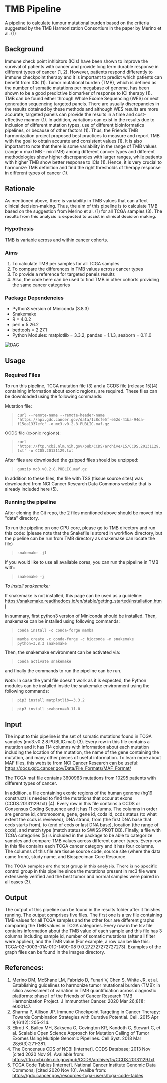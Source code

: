 # TMB Pipeline
A pipeline to calculate tumour mutational burden based on the criteria suggested by the TMB Harmonization Consortium in the paper by Merino et al. (1)

## Background

Immune check point inhibitors (ICIs) have been shown to improve the survival of patients with cancer and provide long term durable response in different types of cancer (1, 2). However, patients respond differently to immune checkpoint therapy and it is important to predict which patients can benefit from ICIs (1). Tumor mutational burden (TMB), which is defined as the number of somatic mutations per megabase of genome, has been shown to be a good predictive biomarker of response to ICI therapy (1). TMB can be found either through Whole Exome Sequencing (WES) or next generation sequencing targeted panels. There are usually discrepancies in the results obtained by these methods and although WES results are more accurate, targeted panels can provide the results in a time and cost-effective manner (1). In addition, variations can exist in the results due to inclusion of different mutation types, use of different bioinformatics pipelines, or because of other factors (1). Thus, the Friends TMB harmonization project proposed best practices to measure and report TMB with the goal to obtain accurate and consistent values (1). It is also important to note that there is some variability in the range of TMB values (range = maxTMB - minTMB) among different cancer types and different methodologies show higher discrepancies with larger ranges, while patients with higher TMB show better response to ICIs (1). Hence, it is very crucial to harmonize TMB definition and find the right thresholds of therapy response in different types of cancer (1).
  
## Rationale

As mentioned above, there is variability in TMB values that can affect clinical decision-making. Thus, the aim of this pipeline is to calculate TMB based on the suggestion from Merino et al. (1) for all TCGA samples (3). The results from this analysis is expected to assist in clinical decision making.
  
### Hypothesis

TMB is variable across and within cancer cohorts.
  
### Aims

1.	To calculate TMB per samples for all TCGA samples
2.	To compare the differences in TMB values across cancer types
3.	To provide a reference for targeted panels results
4.	Also, the code here can be used to find TMB in other cohorts providing the same cancer categories
  
### Package Dependencies

* Python3 version of Miniconda (3.8.3)
* Snakemake
* R = 4.0.2
* perl = 5.26.2
* bedtools = 2.27.1
* Python Modules: matplotlib = 3.3.2, pandas = 1.1.3, seaborn = 0.11.0
  
![DAG](/images/dag.png)
  
## Usage
  
### Required Files

To run this pipeline, TCGA mutation file (3) and a CCDS file (release 15)(4) containing information about exonic regions, are required. These files can be downloaded using the following commands:

Mutation file:
> `curl --remote-name --remote-header-name 'https://api.gdc.cancer.gov/data/1c8cfe5f-e52d-41ba-94da-f15ea1337efc' -o mc3.v0.2.8.PUBLIC.maf.gz`

CCDS file (exonic regions):
> `curl 'https://ftp.ncbi.nlm.nih.gov/pub/CCDS/archive/15/CCDS.20131129.txt' -o CCDS.20131129.txt`

After files are downloaded the gzipped files should be unzipped:
  
> `gunzip mc3.v0.2.8.PUBLIC.maf.gz`
  
In addition to these files, the file with TSS (tissue source sites) was downloaded from NCI Cancer Research Data Commons website that is already included here (5).
  
### Running the pipeline

After cloning the Git repo, the 2 files mentioned above should be moved into "data" directory.
  
To run the pipeline on one CPU core, please go to TMB directory and run this code: (please note that the Snakefile is stored in workflow directory, but the pipeline can be run from TMB directory as snakemake can locate the file)
> `snakemake -j1`
  
If you would like to use all available cores, you can run the pipeline in TMB with:
> `snakemake -j`
  
*To install snakemake:*
  
If snakemake is not installed, this page can be used as a guideline: https://snakemake.readthedocs.io/en/stable/getting_started/installation.html
  
In summary, first python3 version of Miniconda should be installed. Then, snakemake can be installed using following commands:
> `conda install -c conda-forge mamba`
  
> `mamba create -c conda-forge -c bioconda -n snakemake python=3.8.3 snakemake`

Then, the snakemake environment can be activated via:
> `conda activate snakemake`
  
and finally the commands to run the pipeline can be run.
  
*Note:*
In case the yaml file doesn't work as it is expected, the Python modules can be installed inside the snakemake environment using the following commands:
> `pip3 install matplotlib==3.3.2`
  
> `pip3 install seaborn==0.11.0`
  
## Input

The input to this pipeline is the set of somatic mutations found in TCGA samples (mc3.v0.2.8.PUBLIC.maf) (3). Every row in this file contains a mutation and it has 114 columns with information about each mutation including the location of the mutation, the name of the gene containing the mutation, and many other pieces of useful information. To learn more about MAF files, this website from NCI Cancer Research can be useful: https://docs.gdc.cancer.gov/Data/File_Formats/MAF_Format/ 
  
The TCGA maf file contains 3600963 mutations from 10295 patients with different types of cancer.
  
In addition, a file containing exonic regions of the human genome (hg19 construct) is needed to find the mutations that occur at exons (CCDS.20131129.txt) (4). Every row in this file contains a CCDS or Consensus Coding Sequence and it has 11 columns. The columns in order are genome id, chromosome, gene, gene id, ccds id, ccds status (to what extent the ccds is reviewed), DNA strand, from (the first DNA base that ccds starts from), to (end of ccds or last DNA base), location (the range of ccds), and match type (match status to SWISS PROT DB). Finally, a file with TCGA categories (5) is included in the package to be able to categorize samples and compare TMB values across different cancer types. Every row in this file contains each TCGA cancer category and it has four columns. The columns of this file are tissue source code, source site (where the data came from), study name, and Biospeciman Core Resource.
  
The TCGA samples are the test group in this analysis. There is no specific control group in this pipeline since the mutations present in mc3 file were extensively verified and the best tumor and normal samples were paired in all cases (3).
  
## Output

The output of this pipeline can be found in the results folder after it finishes running. The output comprises five files. The first one is a tsv file containing TMB values for all TCGA samples and the other four are different graphs comparing the TMB values in TCGA categories. Every row in the tsv file contains information about the TMB value of each sample and this file has 3 columns including sample id, number of somatic mutations (after all filter were applied), and the TMB value (For example, a row can be like this: TCGA-02-0003-01A-01D-1490-08    9    0.272727272727273). Examples of the graph files can be found in the images directory.
  
## References:
1. Merino DM, McShane LM, Fabrizio D, Funari V, Chen S, White JR, et al. Establishing guidelines to harmonize tumor mutational burden (TMB): in silico assessment of variation in TMB quantification across diagnostic platforms: phase I of the Friends of Cancer Research TMB Harmonization Project. J Immunother Cancer. 2020 Mar 26;8(1): e000147.
2. Sharma P, Allison JP. Immune Checkpoint Targeting in Cancer Therapy: Towards Combination Strategies with Curative Potential. Cell. 2015 Apr 9;161(2): 205-214.
3. Ellrott K, Bailey MH, Saksena G, Covington KR, Kandoth C, Stewart C, et al. Scalable Open Science Approach for Mutation Calling of Tumor Exomes Using Multiple Genomic Pipelines. Cell Syst. 2018 Mar 28;6(3):271-281.
4. The Concensus CDS of NCBI [internet]. CCDS Database; 2013 Nov [cited 2020 Nov 9]. Available from: https://ftp.ncbi.nlm.nih.gov/pub/CCDS/archive/15/CCDS.20131129.txt
5. TCGA Code Tables [internet]. National Cancer Institute Genomic Data Commons; [cited 2020 Nov 10]. Availbe from: https://gdc.cancer.gov/resources-tcga-users/tcga-code-tables


